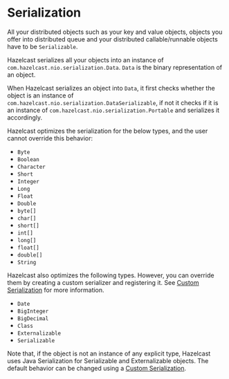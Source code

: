 

# Serialization

All your distributed objects such as your key and value objects, objects you offer into distributed queue and your distributed callable/runnable objects have to be `Serializable`.

Hazelcast serializes all your objects into an instance of `com.hazelcast.nio.serialization.Data`. `Data` is the binary representation of an object. 

When Hazelcast serializes an object into `Data`, it first checks whether the object is an instance of `com.hazelcast.nio.serialization.DataSerializable`, if not it checks if it is an instance of `com.hazelcast.nio.serialization.Portable` and serializes it accordingly. 

Hazelcast optimizes the serialization for the below types, and the user cannot override this behavior:

-	`Byte`
-	`Boolean`
-	`Character`
-	`Short`
-	`Integer`
-	`Long`
-	`Float`
-	`Double`
-	`byte[]`
-	`char[]`
-	`short[]`
-	`int[]`
-	`long[]`
-	`float[]`
-	`double[]`
-	`String`

Hazelcast also optimizes the following types. However, you can override them by creating a custom serializer and registering it. See [Custom Serialization](#custom-serialization) for more information.

-   `Date`
-   `BigInteger`
-   `BigDecimal`
-   `Class`
-   `Externalizable`
-   `Serializable`

Note that, if the object is not an instance of any explicit type, Hazelcast uses Java Serialization for Serializable and Externalizable objects. The default behavior can be changed using a [Custom Serialization](#custom-serialization).
